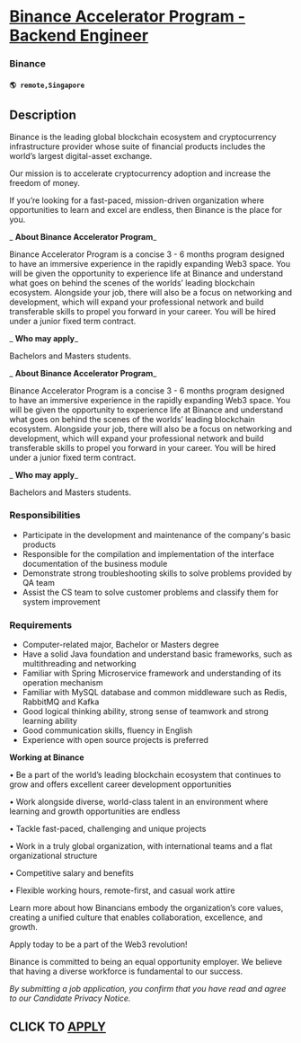 # [Binance Accelerator Program - Backend Engineer](https://www.remotewlb.com/apply/binance-accelerator-program-backend-engineer-129993)  
### Binance  
#### `🌎 remote,Singapore`  

## Description

Binance is the leading global blockchain ecosystem and cryptocurrency infrastructure provider whose suite of financial products includes the world’s largest digital-asset exchange.

Our mission is to accelerate cryptocurrency adoption and increase the freedom of money.

  

If you’re looking for a fast-paced, mission-driven organization where opportunities to learn and excel are endless, then Binance is the place for you.

  

 _ **About Binance Accelerator Program**_

Binance Accelerator Program is a concise 3 - 6 months program designed to have an immersive experience in the rapidly expanding Web3 space. You will be given the opportunity to experience life at Binance and understand what goes on behind the scenes of the worlds’ leading blockchain ecosystem. Alongside your job, there will also be a focus on networking and development, which will expand your professional network and build transferable skills to propel you forward in your career. You will be hired under a junior fixed term contract.

  

 _ **Who may apply**_

Bachelors and Masters students.

  

 _ **About Binance Accelerator Program**_

Binance Accelerator Program is a concise 3 - 6 months program designed to have an immersive experience in the rapidly expanding Web3 space. You will be given the opportunity to experience life at Binance and understand what goes on behind the scenes of the worlds’ leading blockchain ecosystem. Alongside your job, there will also be a focus on networking and development, which will expand your professional network and build transferable skills to propel you forward in your career. You will be hired under a junior fixed term contract.

  

 _ **Who may apply**_

Bachelors and Masters students.

  

### Responsibilities

* Participate in the development and maintenance of the company's basic products
* Responsible for the compilation and implementation of the interface documentation of the business module
* Demonstrate strong troubleshooting skills to solve problems provided by QA team
* Assist the CS team to solve customer problems and classify them for system improvement

  

### Requirements

* Computer-related major, Bachelor or Masters degree
* Have a solid Java foundation and understand basic frameworks, such as multithreading and networking
* Familiar with Spring Microservice framework and understanding of its operation mechanism
* Familiar with MySQL database and common middleware such as Redis, RabbitMQ and Kafka
* Good logical thinking ability, strong sense of teamwork and strong learning ability
* Good communication skills, fluency in English
* Experience with open source projects is preferred

  

 **Working at Binance**

• Be a part of the world’s leading blockchain ecosystem that continues to grow and offers excellent career development opportunities

• Work alongside diverse, world-class talent in an environment where learning and growth opportunities are endless

• Tackle fast-paced, challenging and unique projects

• Work in a truly global organization, with international teams and a flat organizational structure

• Competitive salary and benefits

• Flexible working hours, remote-first, and casual work attire

  

Learn more about how Binancians embody the organization’s core values, creating a unified culture that enables collaboration, excellence, and growth.

  

Apply today to be a part of the Web3 revolution!

  

Binance is committed to being an equal opportunity employer. We believe that having a diverse workforce is fundamental to our success.

  

_By submitting a job application, you confirm that you have read and agree to our Candidate Privacy Notice._

  
## CLICK TO [APPLY](https://www.remotewlb.com/apply/binance-accelerator-program-backend-engineer-129993)

